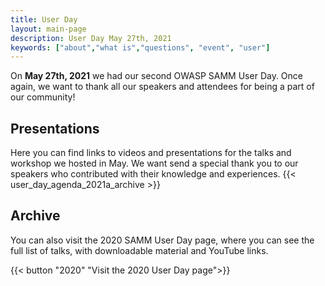 ```yaml
---
title: User Day
layout: main-page
description: User Day May 27th, 2021
keywords: ["about","what is","questions", "event", "user"]
---
```


On **May 27th, 2021** we had our second OWASP SAMM User Day. Once again, we want to thank all our speakers and attendees for being a part of our community!

## Presentations

Here you can find links to videos and presentations for the talks and workshop we hosted in May. We want send a special thank you to our speakers who contributed with their knowledge and experiences.
{{< user_day_agenda_2021a_archive >}}

## Archive

You can also visit the 2020 SAMM User Day page, where you can see the full list of talks, with downloadable material and YouTube links.


{{< button "2020" "Visit the 2020 User Day page">}}